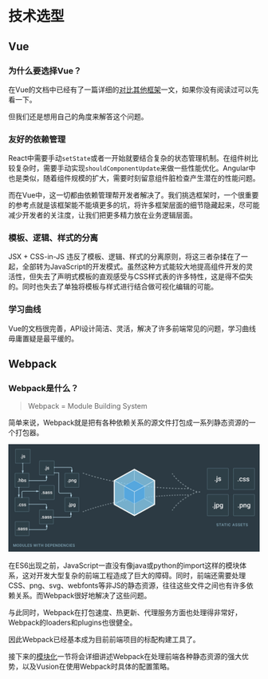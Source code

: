 # 技术选型

## Vue

### 为什么要选择Vue？

在Vue的文档中已经有了一篇详细的[对比其他框架](https://cn.vuejs.org/v2/guide/comparison.html)一文，如果你没有阅读过可以先看一下。

但我们还是想用自己的角度来解答这个问题。

### 友好的依赖管理

React中需要手动`setState`或者一开始就要结合复杂的状态管理机制。在组件树比较复杂时，需要手动实现`shouldComponentUpdate`来做一些性能优化。Angular中也是类似，随着组件规模的扩大，需要时刻留意组件脏检查产生潜在的性能问题。

而在Vue中，这一切都由依赖管理帮开发者解决了。我们挑选框架时，一个很重要的参考点就是该框架能不能填更多的坑，将许多框架层面的细节隐藏起来，尽可能减少开发者的关注度，让我们把更多精力放在业务逻辑层面。

<!-- ### 数据绑定 -->

### 模板、逻辑、样式的分离

JSX + CSS-in-JS 违反了模板、逻辑、样式的分离原则，将这三者杂揉在了一起，全部转为JavaScript的开发模式。虽然这种方式能较大地提高组件开发的灵活性，但失去了声明式模板的直观感受与CSS样式表的许多特性，这是得不偿失的。同时也失去了单独将模板与样式进行结合做可视化编辑的可能。

### 学习曲线

Vue的文档很完善，API设计简洁、灵活，解决了许多前端常见的问题，学习曲线毋庸置疑是最平缓的。

## Webpack

### Webpack是什么？

> Webpack = Module Building System

简单来说，Webpack就是把有各种依赖关系的源文件打包成一系列静态资源的一个打包器。

![](./webpack-bundler.jpg)

在ES6出现之前，JavaScript一直没有像java或python的import这样的模块体系，这对开发大型复杂的前端工程造成了巨大的障碍。同时，前端还需要处理CSS、png、svg、webfonts等非JS的静态资源，往往这些文件之间也有许多依赖关系。而Webpack很好地解决了这些问题。

与此同时，Webpack在打包速度、热更新、代理服务方面也处理得非常好，Webpack的loaders和plugins也很健全。

因此Webpack已经基本成为目前前端项目的标配构建工具了。

接下来的[模块化](modularity)一节将会详细讲述Webpack在处理前端各种静态资源的强大优势，以及Vusion在使用Webpack时具体的配置策略。
